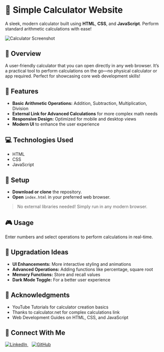 <h1>🧮 Simple Calculator Website</h1>
<p>A sleek, modern calculator built using <strong>HTML</strong>, <strong>CSS</strong>, and <strong>JavaScript</strong>. Perform standard arithmetic calculations with ease!</p>
<img src="https://i.ibb.co/zNcV120/image-4.png" alt="Calculator Screenshot">

<h2>🚀 Overview</h2>
<p>A user-friendly calculator that you can open directly in any web browser. It’s a practical tool to perform calculations on the go—no physical calculator or app required. Perfect for showcasing core web development skills!</p>

<h2>🌟 Features</h2>
<ul>
  <li><strong>Basic Arithmetic Operations:</strong> Addition, Subtraction, Multiplication, Division</li>
  <li><strong>External Link for Advanced Calculations</strong> for more complex math needs</li>
  <li><strong>Responsive Design:</strong> Optimized for mobile and desktop views</li>
  <li><strong>Modern UI</strong> to enhance the user experience</li>
</ul>

<div class="section-divider"></div>

<h2>💻 Technologies Used</h2>
<ul>
  <li>HTML</li>
  <li>CSS</li>
  <li>JavaScript</li>
</ul>

<div class="section-divider"></div>



<div class="section-divider"></div>

<h2>🔧 Setup</h2>
<ul>
  <li><strong>Download or clone</strong> the repository.</li>
  <li><strong>Open</strong> <code>index.html</code> in your preferred web browser.</li>
</ul>
<blockquote>No external libraries needed! Simply run in any modern browser.</blockquote>

<div class="section-divider"></div>

<h2>🎮 Usage</h2>
<p>Enter numbers and select operations to perform calculations in real-time.</p>

<div class="section-divider"></div>


<div class="section-divider"></div>

<h2>🚀 Upgradation Ideas</h2>
<ul>
  <li><strong>UI Enhancements:</strong> More interactive styling and animations</li>
  <li><strong>Advanced Operations:</strong> Adding functions like percentage, square root</li>
  <li><strong>Memory Functions:</strong> Store and recall values</li>
  <li><strong>Dark Mode Toggle:</strong> For a better user experience</li>
</ul>

<div class="section-divider"></div>

<h2>🙌 Acknowledgments</h2>
<ul>
  <li>YouTube Tutorials for calculator creation basics</li>
  <li>Thanks to calculator.net for complex calculations link </li>
  <li>Web Development Guides on HTML, CSS, and JavaScript</li>
</ul>

<div class="section-divider"></div>

<h2>🤝 Connect With Me</h2>
<p>
  <a href="https://www.linkedin.com/in/likhithsp" target="_blank">
    <img src="https://img.icons8.com/?size=60&id=xuvGCOXi8Wyg&format=png&color=000000" alt="LinkedIn" class="icon">
  </a>
  &nbsp;&nbsp;
  <a href="https://www.github.com/LikhithSP" target="_blank">
    <img src="https://img.icons8.com/?size=60&id=46565&format=png&color=000000" alt="GitHub" class="icon">
  </a>
</p>

